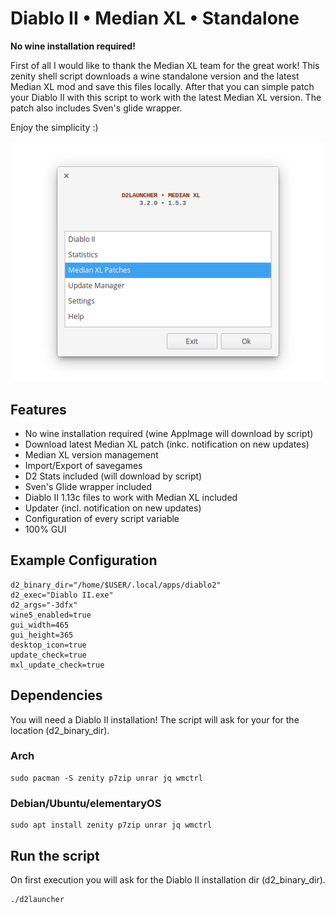 # Diablo II • Median XL • Standalone
**No wine installation required!**

First of all I would like to thank the Median XL team for the great work! This zenity shell script downloads a wine standalone version and the latest Median XL mod and save this files locally. After that you can simple patch your Diablo II with this script to work with the latest Median XL version. The patch also includes Sven's glide wrapper.

Enjoy the simplicity :)

![d2launcher screenshot](https://raw.githubusercontent.com/murkl/d2launcher/master/res/screenshot.png)

## Features
* No wine installation required (wine AppImage will download by script)
* Download latest Median XL patch (inkc. notification on new updates)
* Median XL version management
* Import/Export of savegames
* D2 Stats included (will download by script)
* Sven's Glide wrapper included
* Diablo II 1.13c files to work with Median XL included
* Updater (incl. notification on new updates)
* Configuration of every script variable
* 100% GUI

## Example Configuration
```
d2_binary_dir="/home/$USER/.local/apps/diablo2"
d2_exec="Diablo II.exe"
d2_args="-3dfx"
wine5_enabled=true
gui_width=465
gui_height=365
desktop_icon=true
update_check=true
mxl_update_check=true
```

## Dependencies
You will need a Diablo II installation! The script will ask for your for the location (d2_binary_dir).

### Arch
```
sudo pacman -S zenity p7zip unrar jq wmctrl
```

### Debian/Ubuntu/elementaryOS
```
sudo apt install zenity p7zip unrar jq wmctrl
```

## Run the script
On first execution you will ask for the Diablo II installation dir (d2_binary_dir).
```
./d2launcher
```
